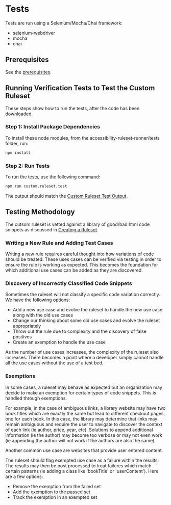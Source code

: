 # Tests
Tests are run using a Selenium/Mocha/Chai framework:

<ul>
<li>selenium-webdriver</li>
<li>mocha</li>
<li>chai</li>
</ul>

## Prerequisites

See the <a href='../examples/nodejs/README.md#prerequisites'>prerequisites</a>.

## Running Verification Tests to Test the Custom Ruleset

These steps show how to run the tests, after the code has been downloaded.

### Step 1: Install Package Dependencies

To install these node modules, from the accessibility-ruleset-runner/tests folder, run:

```sh
npm install
```

### Step 2: Run Tests

To run the tests, use the following command:

```sh
npm run custom.ruleset.test
```

The output should match the <a href='output/custom.ruleset.test.output.txt'>Custom Ruleset Test Output</a>.

## Testing Methodology

The cutsom ruleset is vetted against a library of good/bad html code snippets as discussed in <a href='../README.md#creating-a-ruleset'>Creating a Ruleset</a>.

### Writing a New Rule and Adding Test Cases

Writing a new rule requires careful thought into how variations of code should be treated.  These uses cases can be verified via testing in order to ensure the rule is working as expected.  This becomes the foundation for which additional use cases can be added as they are discovered.

### Discovery of Incorrectly Classified Code Snippets

Sometimes the ruleset will not classify a specific code variation correctly.  We have the following options:

<ul>
<li>Add a new use case and evolve the ruleset to handle the new use case along with the old use cases</li>
<li>Change our thinking about some old use cases and evolve the ruleset appropriately</li>
<li>Throw out the rule due to complexity and the discovery of false positives</li>
<li>Create an exemption to handle the use case</li>
</ul>

As the number of use cases increases, the complexity of the ruleset also increases.  There becomes a point where a developer simply cannot handle all the use cases without the use of a test bed.

### Exemptions

In some cases, a ruleset may behave as expected but an organization may decide to make an exemption for certain types of code snippets.  This is handled through exemptions.

For example, in the case of ambiguous links, a library website may have two book titles which are exactly the same but lead to different checkout pages, one for each book.  In this case, the library may determine that links may remain ambiguous and require the user to navigate to discover the context of each link (ie author, price, year, etc).  Solutions to append additional information (ie the author) may become too verbose or may not even work (ie appending the author will not work if the authors are also the same).

Another common use case are websites that provide user entered content.

The ruleset should flag exempted use case as a failure within the results.  The results may then be post processed to treat failures which match certain patterns (ie adding a class like 'bookTitle' or 'userContent').  Here are a few options:

<ul>
<li>Remove the exemption from the failed set</li>
<li>Add the exemption to the passed set</li>
<li>Track the exemption in an exempted set</li>
</ul>